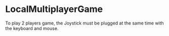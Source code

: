 # LocalMultiplayerGame
To play 2 players game, the Joystick must be plugged at the same time with the keyboard and mouse.
